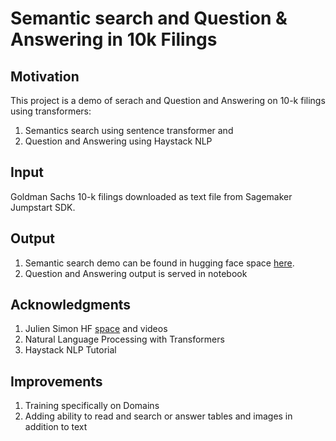 # Semantic search and Question & Answering in 10k Filings
## Motivation
This project is a demo of serach and Question and Answering on 10-k filings using transformers:
1) Semantics search using sentence transformer and 
2) Question and Answering using Haystack NLP

## Input 
Goldman Sachs 10-k filings downloaded as text file from Sagemaker Jumpstart SDK.

## Output
1) Semantic search demo can be found in hugging face space [here](https://huggingface.co/spaces/balamurugan/search-10k-filings).
2) Question and Answering output is served in notebook

## Acknowledgments
1) Julien Simon HF [space](https://huggingface.co/juliensimon) and videos
2) Natural Language Processing with Transformers
3) Haystack NLP Tutorial

## Improvements
1) Training specifically on Domains
2) Adding ability to read and search or answer tables and images in addition to text


